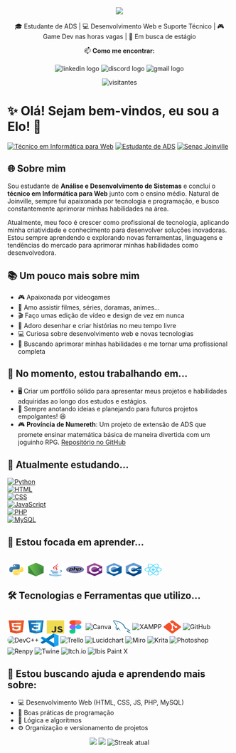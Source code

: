 <div align="center">
  <img height="150" src="https://i.postimg.cc/7P34FxZB/redondo.png" />

  <p align="center">
    🎓 Estudante de ADS | 💻 Desenvolvimento Web e Suporte Técnico | 🎮 Game Dev nas horas vagas | 🚀 Em busca de estágio
  </p>

  📫 <strong>Como me encontrar:</strong><br><br>
<a href="https://www.linkedin.com/in/eloizeaiume/" target="_blank" style="text-decoration: none; border: none;">
  <img src="https://img.shields.io/static/v1?message=LinkedIn&logo=linkedin&label=&color=0077B5&logoColor=white&labelColor=&style=flat" height="25" alt="linkedin logo" />
</a>
<a href="https://discord.com/users/eloaiume" target="_blank" style="text-decoration: none; border: none;">
  <img src="https://img.shields.io/static/v1?message=Discord&logo=discord&label=&color=5865F2&logoColor=white&labelColor=&style=flat" height="25" alt="discord logo" />
</a>
<a href="mailto:eloizeayumi@gmail.com" target="_blank" style="text-decoration: none; border: none;">
  <img src="https://img.shields.io/static/v1?message=Gmail&logo=gmail&label=&color=c14438&logoColor=white&labelColor=&style=flat" height="25" alt="gmail logo" />
</a>

  <img src="https://visitor-badge.laobi.icu/badge?page_id=ATalDaAiume&label=Visitantes&color=6A1B9A&style=for-the-badge" alt="visitantes" />
</div>

# ✨ Olá! Sejam bem-vindos, eu sou a Elo! 👋
[![Técnico em Informática para Web](https://img.shields.io/badge/Técnico-Informática%20para%20Web-blue?style=for-the-badge&logo=Google-Scholar&logoColor=white)]() 
[![Estudante de ADS](https://img.shields.io/badge/Curso-ADS-5D3F6E?style=for-the-badge&logo=OpenAccess&logoColor=white)]()
[![Senac Joinville](https://img.shields.io/badge/Instituição-Senac%20Joinville-orange?style=for-the-badge&logo=Google-Scholar&logoColor=white)](https://www.sc.senac.br/)

## 🌐 Sobre mim
Sou estudante de **Análise e Desenvolvimento de Sistemas** e concluí o **técnico em Informática para Web** junto com o ensino médio. Natural de Joinville, sempre fui apaixonada por tecnologia e programação, e busco constantemente aprimorar minhas habilidades na área.

Atualmente, meu foco é crescer como profissional de tecnologia, aplicando minha criatividade e conhecimento para desenvolver soluções inovadoras. Estou sempre aprendendo e explorando novas ferramentas, linguagens e tendências do mercado para aprimorar minhas habilidades como desenvolvedora.

## 📚 Um pouco mais sobre mim
- 🎮 Apaixonada por videogames
- 🎥 Amo assistir filmes, séries, doramas, animes...
- 🎬 Faço umas edição de vídeo e design de vez em nunca
- 🎨 Adoro desenhar e criar histórias no meu tempo livre
- 💻 Curiosa sobre desenvolvimento web e novas tecnologias
- 🚀 Buscando aprimorar minhas habilidades e me tornar uma profissional completa

## 🔭 No momento, estou trabalhando em...
- 🖥️ Criar um portfólio sólido para apresentar meus projetos e habilidades adquiridas ao longo dos estudos e estágios.
- 📝 Sempre anotando ideias e planejando para futuros projetos empolgantes! 😆
- 🎮 **Província de Numereth**: Um projeto de extensão de ADS que promete ensinar matemática básica de maneira divertida com um joguinho RPG. [Repositório no GitHub](https://github.com/ATalDaAiume/math_rpg)

## 📘 Atualmente estudando...
[![Python](https://img.shields.io/badge/Python-Bootcamp%20da%20DIO-4D4D4D?style=for-the-badge&logo=python&logoColor=white&labelColor=FFD43B)]()  
[![HTML](https://img.shields.io/badge/HTML-Revisão%20e%20Aprofundamento-4D4D4D?style=for-the-badge&logo=html5&logoColor=white&labelColor=E34F26)]()  
[![CSS](https://img.shields.io/badge/CSS-Revisão%20e%20Aprofundamento-4D4D4D?style=for-the-badge&logo=css3&logoColor=white&labelColor=1572B6)]()  
[![JavaScript](https://img.shields.io/badge/JavaScript-Revisão%20e%20Aprofundamento-4D4D4D?style=for-the-badge&logo=javascript&logoColor=white&labelColor=4CAF50)]()  
[![PHP](https://img.shields.io/badge/PHP-Projetos%20Acadêmicos-4D4D4D?style=for-the-badge&logo=php&logoColor=white&labelColor=777BB4)]()  
[![MySQL](https://img.shields.io/badge/MySQL-Projetos%20Acadêmicos-4D4D4D?style=for-the-badge&logo=mysql&logoColor=white&labelColor=4479A1)]()

## 🌱 Estou focada em aprender...
<div style="display: inline_block"><br>
  <img align="center" alt="Python" height="30" width="40" src="https://raw.githubusercontent.com/devicons/devicon/master/icons/python/python-original.svg">
  <img align="center" alt="Node.js" height="30" width="40" src="https://raw.githubusercontent.com/devicons/devicon/master/icons/nodejs/nodejs-original.svg">
  <img align="center" alt="Java" height="30" width="40" src="https://raw.githubusercontent.com/devicons/devicon/master/icons/java/java-original.svg">
  <img align="center" alt="PHP" height="30" width="40" src="https://raw.githubusercontent.com/devicons/devicon/master/icons/php/php-original.svg">
  <img align="center" alt="Csharp" height="30" width="40" src="https://raw.githubusercontent.com/devicons/devicon/master/icons/csharp/csharp-original.svg">
  <img align="center" alt="C" height="30" width="40" src="https://raw.githubusercontent.com/devicons/devicon/master/icons/c/c-original.svg">
  <img align="center" alt="C++" height="30" width="40" src="https://raw.githubusercontent.com/devicons/devicon/master/icons/cplusplus/cplusplus-original.svg">
  <img align="center" alt="React" height="30" width="40" src="https://raw.githubusercontent.com/devicons/devicon/master/icons/react/react-original.svg">
</div>

## 🛠️ Tecnologias e Ferramentas que utilizo...
<div style="display: inline_block"><br>
  <img align="center" alt="HTML" height="30" width="40" src="https://raw.githubusercontent.com/devicons/devicon/master/icons/html5/html5-original.svg">
  <img align="center" alt="CSS" height="30" width="40" src="https://raw.githubusercontent.com/devicons/devicon/master/icons/css3/css3-original.svg">
  <img align="center" alt="JavaScript" height="30" width="40" src="https://raw.githubusercontent.com/devicons/devicon/master/icons/javascript/javascript-original.svg">
  <img align="center" alt="Figma" height="30" width="40" src="https://raw.githubusercontent.com/devicons/devicon/master/icons/figma/figma-original.svg">
  <img align="center" alt="Canva" height="30" width="40" src="https://cdn.jsdelivr.net/gh/devicons/devicon/icons/canva/canva-original.svg">
  <img align="center" alt="MySQL" height="30" width="40" src="https://raw.githubusercontent.com/devicons/devicon/master/icons/mysql/mysql-original.svg">
  <img align="center" alt="XAMPP" height="30" width="40" src="https://cdn.simpleicons.org/xampp/FF4F00">
  <img align="center" alt="Git" height="30" width="40" src="https://raw.githubusercontent.com/devicons/devicon/master/icons/git/git-original.svg">
  <img align="center" alt="GitHub" height="30" width="40" src="https://cdn.simpleicons.org/github/24292F">
  <img align="center" alt="DevC++" height="40" width="40" style="border-radius: 10px;" src="https://styles.redditmedia.com/t5_32raz/styles/communityIcon_yria07xbhfn61.png">
  <img align="center" alt="VSCode" height="30" width="40" src="https://raw.githubusercontent.com/devicons/devicon/master/icons/vscode/vscode-original.svg">
  <img align="center" alt="Trello" height="30" width="40" src="https://cdn.jsdelivr.net/gh/devicons/devicon/icons/trello/trello-plain.svg">
  <img align="center" alt="Lucidchart" height="30" width="40" src="https://images.icon-icons.com/2699/PNG/512/lucidchart_logo_icon_170973.png">
  <img align="center" alt="Miro" height="30" width="40" src="https://cdn.simpleicons.org/miro/3A3A3A">
  <img align="center" alt="Krita" height="30" width="40" src="https://cdn.simpleicons.org/krita/9B59B6">
  <img align="center" alt="Photoshop" height="30" width="40" src="https://upload.wikimedia.org/wikipedia/commons/a/af/Adobe_Photoshop_CC_icon.svg">
  <img align="center" alt="Renpy" height="30" width="40" src="https://cdn.simpleicons.org/renpy/F48FB1">
  <img align="center" alt="Twine" height="40" width="40" src="https://upload.wikimedia.org/wikipedia/commons/thumb/0/0a/Twine_vector_logo.svg/1200px-Twine_vector_logo.svg.png">
  <img align="center" alt="Itch.io" height="30" width="40" src="https://cdn.simpleicons.org/itchdotio/ED1C24">
  <img align="center" alt="Ibis Paint X" height="30" width="40" src="https://img.icons8.com/color/48/000000/ibis-paint-x.png">
</div>

## 🤔 Estou buscando ajuda e aprendendo mais sobre:
- 💻 Desenvolvimento Web (HTML, CSS, JS, PHP, MySQL)
- 📐 Boas práticas de programação
- 🧠 Lógica e algoritmos
- ⚙️ Organização e versionamento de projetos

<p align="center">
    <img height="150em" src="https://github-readme-stats.vercel.app/api?username=ATalDaAiume&show_icons=true&theme=midnight-purple"/>
    <img height="150em" src="https://github-readme-stats.vercel.app/api/top-langs/?username=ATalDaAiume&layout=compact&theme=midnight-purple"/>
    <img height="150em" alt="Streak atual" src="https://streak-stats.demolab.com?user=ATalDaAiume&locale=pt-br&mode=daily&theme=midnight-purple&hide_border=false&border_radius=5&order=3"/>
</p>
